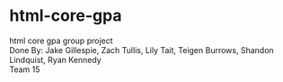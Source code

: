# html-core-gpa
html core gpa group project <br>
Done By: Jake Gillespie, Zach Tullis, Lily Tait, Teigen Burrows, Shandon Lindquist, Ryan Kennedy <br>
Team 15
